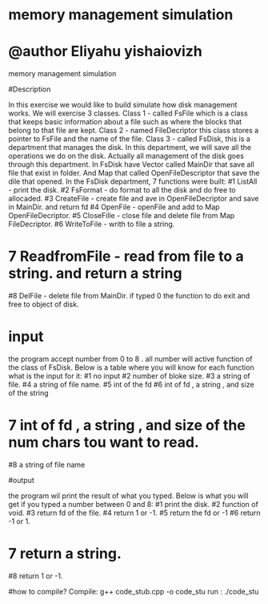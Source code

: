 # memory management simulation
# @author Eliyahu yishaiovizh

  
memory management simulation

#Description 

In this exercise we would like to build simulate how disk management works.
We will exercise 3 classes. 
Class 1 - called FsFile which is a class that keeps basic
 information about a file such as where the blocks that belong to that file are kept.
Class 2 - named FileDecriptor this class stores a pointer to FsFile and the name of the file.
Class 3 - called FsDisk, this is a department that manages the disk. In this department, 
we will save all the operations we do on the disk. Actually all management of the disk goes through this department.
In FsDisk have Vector called MainDir that save all file that exist in folder.
And Map that called OpenFileDescriptor that save the dile that opened.
In the FsDisk department, 7 functions were built:
#1 ListAll - print the disk.
#2 FsFormat - do format to all the disk and do free to allocaded.
#3 CreateFile - create file and ave in OpenFileDecriptor and save in MainDir. and return fd
#4 OpenFile -  openFile and add to Map OpenFileDecriptor.
#5 CloseFille - close file and delete file from Map FileDecriptor.
#6 WriteToFile - writh to file a string.
# 7 ReadfromFile  - read from file to a string. and return a string
#8 DelFile - delete file from MainDir. 
if typed 0 the function to do exit and free to object of disk.

# input 
the program accept number from 0 to 8 . 
all number will active function of the class of FsDisk.
Below is a table where you will know for each function what is the input for it:
#1 no input
#2 number of bloke size.
#3 a string of file.
#4 a string of file name.
#5 int of the fd
#6  int of fd , a string , and size of the string
# 7 int of fd , a string , and size of the num chars tou want to read.
#8   a string of file name


#output

 the program wil print the result of what you typed.
Below is what you will get if you typed a number between 0 and 8:
#1 print the disk.
#2 function of void.
#3 return fd of the file.
#4 return 1 or -1.
#5 return the fd or -1
#6  return -1 or 1.
# 7 return a string.
#8  return 1 or -1. 

#how to compile?
Compile:  g++ code_stub.cpp  -o code_stu
run : ./code_stu
